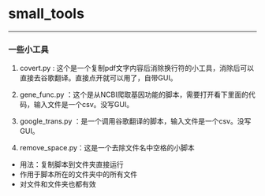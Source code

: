 # small_tools

---

### 一些小工具
1. covert.py : 这个是一个复制pdf文字内容后消除换行符的小工具，消除后可以直接去谷歌翻译。直接点开就可以用了，自带GUI。
2. gene_func.py ：这个是从NCBI爬取基因功能的脚本，需要打开看下里面的代码，输入文件是一个csv。没写GUI。
3. google_trans.py ：是一个调用谷歌翻译的脚本，输入文件是一个csv。没写GUI。

4. remove_space.py：这是一个去除文件名中空格的小脚本
  * 用法：复制脚本到文件夹直接运行
  * 作用于脚本所在的文件夹中的所有文件
  * 对文件和文件夹也都有效

